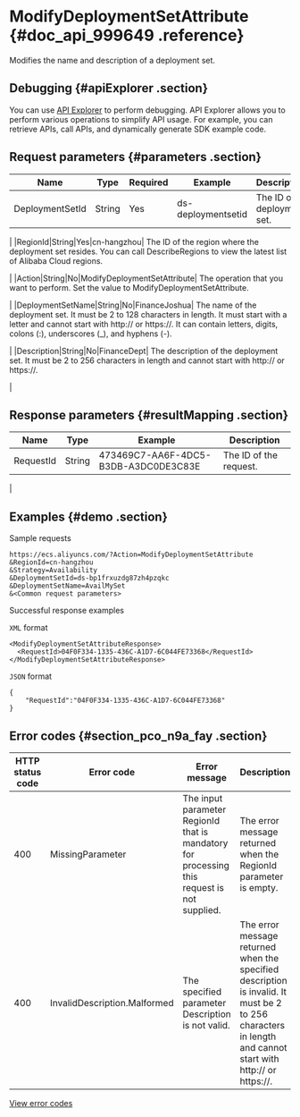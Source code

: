 # ModifyDeploymentSetAttribute {#doc_api_999649 .reference}

Modifies the name and description of a deployment set.

## Debugging {#apiExplorer .section}

You can use [API Explorer](https://api.aliyun.com/#product=Ecs&api=ModifyDeploymentSetAttribute) to perform debugging. API Explorer allows you to perform various operations to simplify API usage. For example, you can retrieve APIs, call APIs, and dynamically generate SDK example code.

## Request parameters {#parameters .section}

|Name|Type|Required|Example|Description|
|----|----|--------|-------|-----------|
|DeploymentSetId|String|Yes|ds-deploymentsetid| The ID of a deployment set.

 |
|RegionId|String|Yes|cn-hangzhou| The ID of the region where the deployment set resides. You can call DescribeRegions to view the latest list of Alibaba Cloud regions.

 |
|Action|String|No|ModifyDeploymentSetAttribute| The operation that you want to perform. Set the value to ModifyDeploymentSetAttribute.

 |
|DeploymentSetName|String|No|FinanceJoshua| The name of the deployment set. It must be 2 to 128 characters in length. It must start with a letter and cannot start with http:// or https://. It can contain letters, digits, colons \(:\), underscores \(\_\), and hyphens \(-\).

 |
|Description|String|No|FinanceDept| The description of the deployment set. It must be 2 to 256 characters in length and cannot start with http:// or https://.

 |

## Response parameters {#resultMapping .section}

|Name|Type|Example|Description|
|----|----|-------|-----------|
|RequestId|String|473469C7-AA6F-4DC5-B3DB-A3DC0DE3C83E| The ID of the request.

 |

## Examples {#demo .section}

Sample requests

``` {#request_demo}
https://ecs.aliyuncs.com/?Action=ModifyDeploymentSetAttribute
&RegionId=cn-hangzhou 
&Strategy=Availability
&DeploymentSetId=ds-bp1frxuzdg87zh4pzqkc
&DeploymentSetName=AvailMySet
&<Common request parameters>
```

Successful response examples

`XML` format

``` {#xml_return_success_demo}
<ModifyDeploymentSetAttributeResponse>
  <RequestId>04F0F334-1335-436C-A1D7-6C044FE73368</RequestId>
</ModifyDeploymentSetAttributeResponse>
```

`JSON` format

``` {#json_return_success_demo}
{
	"RequestId":"04F0F334-1335-436C-A1D7-6C044FE73368"
}
```

## Error codes {#section_pco_n9a_fay .section}

|HTTP status code|Error code|Error message|Description|
|----------------|----------|-------------|-----------|
|400|MissingParameter|The input parameter RegionId that is mandatory for processing this request is not supplied.|The error message returned when the RegionId parameter is empty.|
|400|InvalidDescription.Malformed|The specified parameter Description is not valid.|The error message returned when the specified description is invalid. It must be 2 to 256 characters in length and cannot start with http:// or https://.|

[View error codes](https://error-center.aliyun.com/status/product/Ecs)

